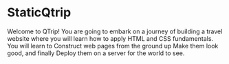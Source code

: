 # StaticQtrip
Welcome to QTrip! You are going to embark on a journey of building a travel website where you will learn how to apply HTML and CSS fundamentals. You will learn to  Construct web pages from the ground up Make them look good, and finally Deploy them on a server for the world to see.

